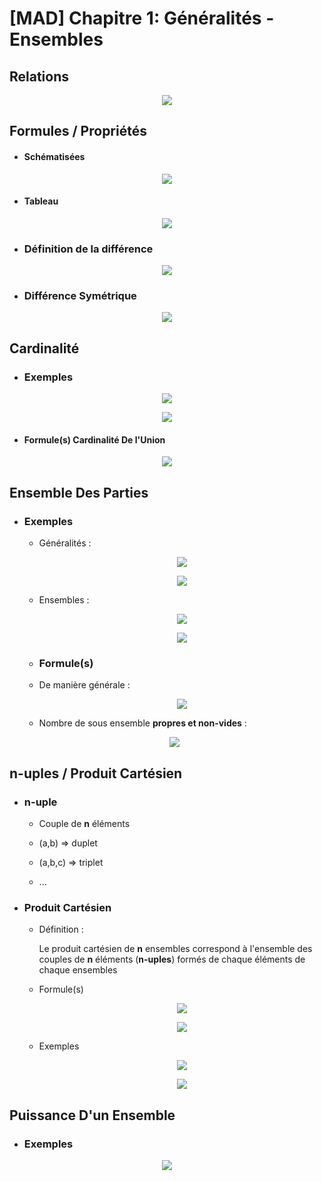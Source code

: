# [MAD] Chapitre 1: Généralités - Ensembles

## Relations

   <p align="center"><img src="https://raw.githubusercontent.com/gottburgm/Share/master/Images/MAD/Ensembles/ENSEMBLES3.png" /></p>

    
## Formules / Propriétés
    
   * #### Schématisées
    
   <p align="center"><img src="https://raw.githubusercontent.com/gottburgm/Share/master/PGITF/Images/ENSEMBLES.jpg" /></p>
    

   * #### Tableau
    
   <p align="center"><img src="https://raw.githubusercontent.com/gottburgm/Share/master/Images/MAD/Ensembles/ENSEMBLES4.png" /></p>
    
     
   * ### Définition de la différence
   
   <p align="center"><img src="https://raw.githubusercontent.com/gottburgm/Share/master/PGITF/Images/DIFFERENCE.png" /></p>
   
   
   * ### Différence Symétrique
   
   <p align="center"><img src="https://raw.githubusercontent.com/gottburgm/Share/master/PGITF/Images/DIFFERENCE_SYMETRIQUE.png" /></p>
   
   
## Cardinalité

   * ### Exemples

   <p align="center"><img src="https://raw.githubusercontent.com/gottburgm/Share/master/PGITF/Images/CARDINAL_EX1.png" /></p>
    
   <p align="center"><img src="https://raw.githubusercontent.com/gottburgm/Share/master/PGITF/Images/CARDINAL_EX2.png" /></p>


   * #### Formule(s) Cardinalité De l'Union
    
   <p align="center"><img src="https://raw.githubusercontent.com/gottburgm/Share/master/PGITF/Images/CADINAL_UNION.png" /></p>
    

## Ensemble Des Parties

   * ### Exemples
    
        - Généralités :
    
            <p align="center"><img src="https://raw.githubusercontent.com/gottburgm/Share/master/PGITF/Images/ENSEMBLE_PARTIE1.png" /></p>
    
            <p align="center"><img src="https://raw.githubusercontent.com/gottburgm/Share/master/PGITF/Images/ENSEMBLE_PARTIE3.png" /></p>

        
        - Ensembles :
    
            <p align="center"><img src="https://raw.githubusercontent.com/gottburgm/Share/master/PGITF/Images/ENSEMBLE_PARTIE5.png" /></p>
        
            <p align="center"><img src="https://raw.githubusercontent.com/gottburgm/Share/master/PGITF/Images/ENSEMBLE_PARTIE6.png" /></p>
    

     * ### Formule(s)

      - De manière générale :
        
        <p align="center"><img src="https://raw.githubusercontent.com/gottburgm/Share/master/PGITF/Images/ENSEMBLE_PARTIE2.png" /></p>
    
       - Nombre de sous ensemble **propres et non-vides** :
        
       <p align="center"><img src="https://raw.githubusercontent.com/gottburgm/Share/master/PGITF/Images/ENSEMBLE_PARTIE4.png" /></p>


## n-uples / Produit Cartésien

   * ### n-uple
        
        - Couple de **n** éléments
        
        - (a,b) => duplet
        
        - (a,b,c) => triplet

        - ...


   * ### Produit Cartésien

        - Définition :
            
            Le produit cartésien de **n** ensembles correspond à l'ensemble des couples de **n** éléments (**n-uples**) formés de chaque éléments de chaque ensembles


        - Formule(s)

            <p align="center"><img src="https://raw.githubusercontent.com/gottburgm/Share/master/PGITF/Images/PRODUIT_CARTESIEN1.png" /></p>

            <p align="center"><img src="https://raw.githubusercontent.com/gottburgm/Share/master/PGITF/Images/PRODUIT_CARTESIEN2.png" /></p>


        - Exemples

            <p align="center"><img src="https://raw.githubusercontent.com/gottburgm/Share/master/PGITF/Images/PRODUIT_CARTESIEN3.png" /></p>

             <p align="center"><img src="https://raw.githubusercontent.com/gottburgm/Share/master/PGITF/Images/PRODUIT_CARTESIEN4.png" /></p>


## Puissance D'un Ensemble

   * ### Exemples

   <p align="center"><img src="https://raw.githubusercontent.com/gottburgm/Share/master/PGITF/Images/PUISSANCE_ENSEMBLE.png" /></p>

